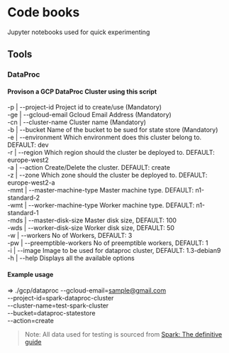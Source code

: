 # Code books

Jupyter notebooks used for quick experimenting

## Tools

### DataProc

#### Provison a GCP DataProc Cluster using this script

-p   | --project-id              Project id to create/use (Mandatory)  
-ge  | --gcloud-email            Gcloud Email Address (Mandatory)  
-cn  | --cluster-name            Cluster name (Mandatory)  
-b   | --bucket                  Name of the bucket to be sued for state store (Mandatory)  
-e   | --environment             Which environment does this cluster belong to. DEFAULT: dev  
-r   | --region                  Which region should the cluster be deployed to. DEFAULT: europe-west2  
-a   | --action                  Create/Delete the cluster. DEFAULT: create  
-z   | --zone                    Which zone should the cluster be deployed to. DEFAULT: europe-west2-a  
-mmt | --master-machine-type     Master machine type. DEFAULT: n1-standard-2  
-wmt | --worker-machine-type     Worker machine type. DEFAULT: n1-standard-1  
-mds | --master-disk-size        Master disk size, DEFAULT: 100  
-wds | --worker-disk-size        Worker disk size, DEFAULT: 50  
-w   | --workers                 No of Workers, DEFAULT: 3  
-pw  | --preemptible-workers     No of preemptible workers, DEFAULT: 1  
-i   | --image                   Image to be used for dataproc cluster, DEFAULT: 1.3-debian9  
-h   | --help                    Displays all the available options  

#### Example usage

  => ./gcp/dataproc --gcloud-email=sample@gmail.com  
          --project-id=spark-dataproc-cluster  
          --cluster-name=test-spark-cluster  
          --bucket=dataproc-statestore  
          --action=create  

> Note: All data used for testing is sourced from [Spark: The definitive guide](https://github.com/databricks/Spark-The-Definitive-Guide)
